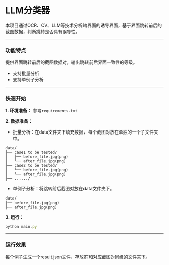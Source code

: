# LLM分类器

本项目通过OCR、CV、LLM等技术分析跨界面的诱导界面，基于界面跳转前后的截图数据，判断跳转是否具有误导性。

---

### 功能特点

提供界面跳转前后的截图数据对，输出跳转前后界面一致性的等级。

- 支持批量分析
- 支持单例子分析

---


### 快速开始

**1. 环境准备：** 参考`requirements.txt`

**2. 数据准备：**

- 批量分析：在data文件夹下填充数据，每个截图对放在单独的一个子文件夹中。

```
data/
├── case1 to be tested/
│   ├── before_file.jpg(png)
│   └── after_file.jpg(png)
├── case2 to be tested/
│   └── before_file.jpg(png)
│   └── after_file.jpg(png)
├── ....../
```

- 单例子分析：将跳转前后截图对放在data文件夹下。

```
data/
├── before_file.jpg(png)
├── after_file.jpg(png)
```

**3. 运行：**

```js
python main.py
```

---

### 运行效果

每个例子生成一个result.json文件，存放在和对应截图对同级的文件夹下。

